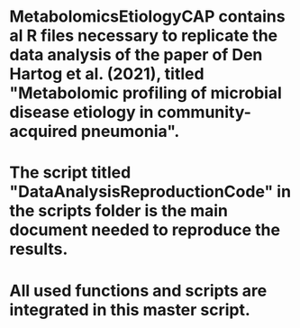 # MetabolomicsEtiologyCAP contains al R files necessary to replicate the data analysis of the paper of Den Hartog et al. (2021), titled "Metabolomic profiling of microbial disease etiology in community-acquired pneumonia".

# The script titled "DataAnalysisReproductionCode" in the scripts folder is the main document needed to reproduce the results. 
# All used functions and scripts are integrated in this master script. 

